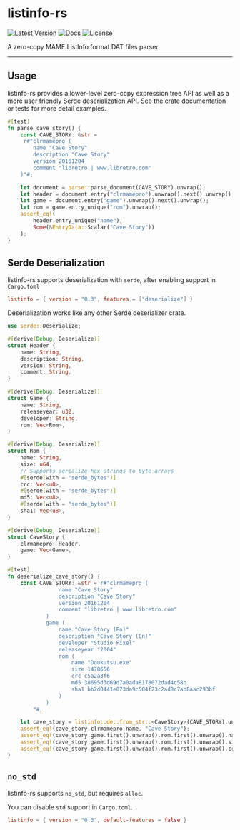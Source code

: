 # listinfo-rs

[![Latest Version](https://img.shields.io/crates/v/listinfo.svg)](https://crates.io/crates/chained_iter) [![Docs](https://docs.rs/listinfo/badge.svg)](https://docs.rs/listinfo) ![License](https://img.shields.io/crates/l/listinfo)


A zero-copy MAME ListInfo format DAT files parser. 

---

## Usage
listinfo-rs provides a lower-level zero-copy expression tree API as well as a more user friendly Serde deserialization API. See the crate documentation or tests for more detail examples.

```rust
#[test]
fn parse_cave_story() {
    const CAVE_STORY: &str =
     r#"clrmamepro (
        name "Cave Story"
        description "Cave Story"
        version 20161204
        comment "libretro | www.libretro.com"
    )"#;

    let document = parse::parse_document(CAVE_STORY).unwrap();
    let header = document.entry("clrmamepro").unwrap().next().unwrap();
    let game = document.entry("game").unwrap().next().unwrap();
    let rom = game.entry_unique("rom").unwrap();
    assert_eq!(
        header.entry_unique("name"),
        Some(&EntryData::Scalar("Cave Story"))
    );
}
```

## Serde Deserialization 
listinfo-rs supports deserialization with `serde`, after enabling support in `Cargo.toml`

```toml
listinfo = { version = "0.3", features = ["deserialize"] }
```

Deserialization works like any other Serde deserializer crate.

```rust
use serde::Deserialize;

#[derive(Debug, Deserialize)]
struct Header {
    name: String,
    description: String,
    version: String,
    comment: String,
}

#[derive(Debug, Deserialize)]
struct Game {
    name: String,
    releaseyear: u32,
    developer: String,
    rom: Vec<Rom>,
}

#[derive(Debug, Deserialize)]
struct Rom {
    name: String,
    size: u64,
    // Supports serialize hex strings to byte arrays
    #[serde(with = "serde_bytes")]
    crc: Vec<u8>,
    #[serde(with = "serde_bytes")]
    md5: Vec<u8>,
    #[serde(with = "serde_bytes")]
    sha1: Vec<u8>,
}

#[derive(Debug, Deserialize)]
struct CaveStory {
    clrmamepro: Header,
    game: Vec<Game>,
}

#[test]
fn deserialize_cave_story() {
    const CAVE_STORY: &str = r#"clrmamepro (
                name "Cave Story"
                description "Cave Story"
                version 20161204
                comment "libretro | www.libretro.com"
            )
            game (
                name "Cave Story (En)"
                description "Cave Story (En)"
                developer "Studio Pixel"
                releaseyear "2004"
                rom ( 
                    name "Doukutsu.exe"
                    size 1478656 
                    crc c5a2a3f6 
                    md5 38695d3d69d7a0ada8178072dad4c58b 
                    sha1 bb2d0441e073da9c584f23c2ad8c7ab8aac293bf
                )
            )
        "#;

    let cave_story = listinfo::de::from_str::<CaveStory>(CAVE_STORY).unwrap();
    assert_eq!(cave_story.clrmamepro.name, "Cave Story");
    assert_eq!(cave_story.game.first().unwrap().rom.first().unwrap().name, "Doukutsu.exe");
    assert_eq!(cave_story.game.first().unwrap().rom.first().unwrap().size, 1478656);
    assert_eq!(cave_story.game.first().unwrap().rom.first().unwrap().crc, &[0xc5, 0xa2, 0xa3, 0xf6]);
}
```

## `no_std`
listinfo-rs supports `no_std`, but requires `alloc`.

You can disable `std` support in `Cargo.toml`. 

```toml
listinfo = { version = "0.3", default-features = false }
```
